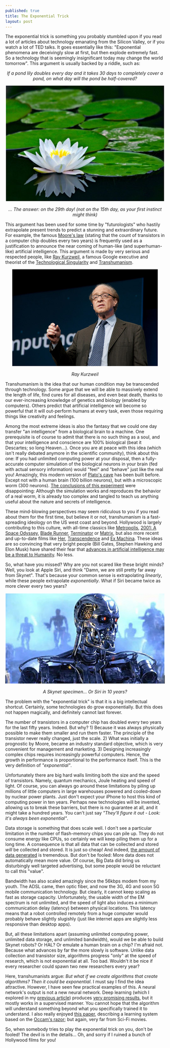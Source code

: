 ```yaml
---
published: true
title: The Exponential Trick
layout: post
---
```

The exponential trick is something you probably stumbled upon if you read a lot of articles about technology emanating from the Silicon Valley, or if you watch a lot of TED talks. It goes essentially like this: "Exponential phenomena are deceivingly slow at first, but then explode extremely fast. So a technology that is seemingly insignificant today may change the world tomorrow". This argument is usually backed by a riddle, such as:

<div style="text-align:center;">
<p><i>If a pond lily doubles every day and it takes 30 days to completely cover a pond, on what day will the pond be half-covered? </i></p>
<img src="/imgs/pond_lily.jpg" alt="A Pond Lily" style="width: auto;max-width: 100%;">
<p><i>... The answer: on the 29th day! (not on the 15th day, as your first instinct might think)</i></p>
</div>

This argument has been used for some time by "futurologists" who hastily extrapolate present trends to predict a stunning and extraordinary future. For example, the famous [Moore's law](https://en.wikipedia.org/wiki/Moore%27s_law) (stating that the count of transistors in a computer chip doubles every two years) is frequently used as a justification to announce the near coming of human-like (and superhuman-like) artificial intelligence. This argument is made by very serious and respected people, like [Ray Kurzweil](https://en.wikipedia.org/wiki/Ray_Kurzweil), a famous Google executive and theorist of the [Technological Singularity](https://en.wikipedia.org/wiki/Technological_singularity) and [Transhumanism](https://en.wikipedia.org/wiki/Transhumanism).

<div style="text-align:center;">
<img src="/imgs/Ray-Kurzweil.jpg" alt="Ray Kurzweil" style="width: auto;max-width: 100%;">
<p><i>Ray Kurzweil</i></p>
</div>

Transhumanism is the idea that our human condition may be transcended through technology. Some argue that we will be able to massively extend the length of life, find cures for all diseases, and even beat death, thanks to our ever-increasing knowledge of genetics and biology (enabled by computers). Others predict that artificial intelligence will become so powerful that it will out-perform humans at every task, even those requiring things like creativity and feelings.

Among the most extreme ideas is also the fantasy that we could one day transfer "an intelligence" from a biological brain to a machine. One prerequisite is of course to admit that there is no such thing as a soul, and that your intelligence and conscience are 100% biological (beat it Descartes; so long Heaven...). Once you are at peace with this idea (which isn't really debated anymore in the scientific community), think about this one: If you had unlimited computing power at your disposal, then a fully-accurate computer simulation of the biological neurons in your brain (fed with actual sensory information) would "feel" and "behave" just like the real you! Amazingly, this modern version of [Plato's cave](https://en.wikipedia.org/wiki/Allegory_of_the_Cave) has been built before. Except not with a human brain (100 billion neurons), but with a microscopic worm (300 neurons). [The conclusions of this experiment](http://www.scientificamerican.com/article/c-elegans-connectome/) were disappointing: Although the simulation works and reproduces the behavior of a real worm, it is already too complex and tangled to teach us anything useful about the nature and secrets of intelligence.

These mind-blowing perspectives may seem ridiculous to you if you read about them for the first time, but believe it or not, transhumanism is a fast-spreading ideology on the US west coast and beyond. Hollywood is largely contributing to this culture, with all-time classics like [Metropolis](http://www.imdb.com/title/tt0017136/?ref_=nv_sr_1), [2001: A Space Odyssey](http://www.imdb.com/title/tt0062622/?ref_=fn_al_tt_4), [Blade Runner](http://www.imdb.com/title/tt0083658/?ref_=nv_sr_1), [Terminator](http://www.imdb.com/title/tt0088247/?ref_=fn_al_tt_1) or [Matrix](http://www.imdb.com/title/tt0133093/?ref_=fn_al_tt_1), but also more recent and up-to-date films like [Her](http://www.imdb.com/title/tt1798709/?ref_=fn_al_tt_1), [Transcendence](http://www.imdb.com/title/tt2209764/?ref_=nv_sr_1) and [Ex Machina](http://www.imdb.com/title/tt0470752/?ref_=nv_sr_1). These ideas are so convincing that very bright people (Bill Gates, Stephen Hawking and Elon Musk) have shared their fear that [advances in artificial intelligence may be a threat to Humanity](http://www.huffingtonpost.com/james-barrat/hawking-gates-artificial-intelligence_b_7008706.html). No less.

So, what have you missed? Why are you not scared like these bright minds? Well, you look at Apple Siri, and think "Damn, we are still pretty far away from Skynet". That's because your common sense is extrapolating *linearly*, while these people extrapolate *exponentially*. What if Siri became twice as more clever every two years?

<div style="text-align:center;">
<img src="/imgs/terminator_b_t2.jpg" alt="Terminator" style="width: auto;max-width: 100%;">
<p><i>A Skynet specimen... Or Siri in 10 years?</i></p>
</div>

The problem with the "exponential trick" is that it is a big intellectual shortcut. Certainly, some technologies do grow exponentially. But this does not happen magically, and definitely cannot last forever.

The number of transistors in a computer chip has doubled every two years for the last fifty years. Indeed. But why? 1) Because it was always physically possible to make them smaller and run them faster. The principle of the transistor never really changed, just the scale. 2) What was initially a prognostic by Moore, became an industry standard objective, which is very convenient for management and marketing. 3) Designing increasingly complex chips requires increasingly powerful computers. Hence, the growth in performance is proportional to the performance itself. This is the very definition of *"exponential"*.

Unfortunately there are big hard walls limiting both the size and the speed of transistors. Namely, quantum mechanics, Joule heating and speed of light. Of course, you can always go around these limitations by piling up millions of little computers in large warehouses powered and cooled-down by nuclear power plants. Just don't expect your iPhone to host this kind of computing power in ten years. Perhaps new technologies will be invented, allowing us to break these barriers, but there is no guarantee at all, and it might take a hundred years. You can't just say *"They'll figure it out - Look: it's always been exponential"*.

Data storage is something that does scale well. I don't see a particular limitation in the number of flash-memory chips you can pile up. They do not consume energy like CPUs, so certainly we will keep piling them up for a long time. A consequence is that all data that can be collected and stored *will* be collected and stored. It is just so cheap! And indeed, [the amount of data generated](http://techcrunch.com/2010/08/04/schmidt-data/) is tremendous. But don't be fooled: More data does not automatically mean more value. Of course, Big Data did bring us disturbingly well targeted advertising, but some people would be reluctant to call this "value".

Bandwidth has also scaled amazingly since the 56kbps modem from my youth. The ADSL came, then optic fiber, and now the 3G, 4G and soon 5G mobile communication technology. But clearly, it cannot keep scaling as fast as storage capacity. Unfortunately, the usable width of the EM spectrum is not unlimited, and the speed of light also induces a minimum communication delay (latency) between physical locations. This latency means that a robot controlled remotely from a huge computer would probably behave slightly slugishly (just like internet apps are slightly less responsive than desktop apps).

But, all these limitations apart (assuming unlimited computing power, unlimited data storage, and unlimited bandwidth), would we be able to build Skynet robots? Or HAL? Or emulate a human brain on a chip? I'm afraid not. Because what advances by far the more slowly is software. Unlike data collection and transistor size, algorithms progress "only" at the speed of research, which is not exponential at all. Too bad. Wouldn't it be nice if every researcher could spawn two new researchers every year?

Here, transhumanists argue: *But what if we create algorithms that create algorithms? Then it could be exponential*. I must say I find the idea attractive. However, I have seen few practical examples of this. A neural network's output is not a new neural network. Deep learning (which I explored in my [previous article](http://thebrightstuff.tk/blog/machine-learning-airliners)) produces [very promising results](http://www.wired.co.uk/news/archive/2015-02/25/google-deepmind-atari), but it mostly works in a supervised manner. You cannot hope that the algorithm will understand something beyond what you specifically trained it to understand. I also really enjoyed [this paper](http://gup.ub.gu.se/records/fulltext/199296/199296.pdf), describing a learning system based on the [Occam's razor](https://en.wikipedia.org/wiki/Occam%27s_razor); but again, very far from Sci-Fi movies.

So, when somebody tries to play the exponential trick on you, don't be fooled! The devil is in the details... Oh, and sorry if I ruined a bunch of Hollywood films for you!